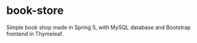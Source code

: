 # book-store

Simple book shop made in Spring 5, with MySQL database and Bootstrap frontend in Thymeleaf.  
